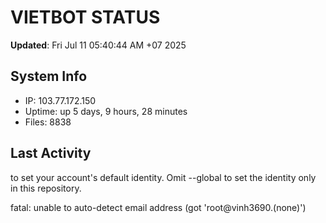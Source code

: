 # VIETBOT STATUS
**Updated**: Fri Jul 11 05:40:44 AM +07 2025

## System Info
- IP: 103.77.172.150
- Uptime: up 5 days, 9 hours, 28 minutes
- Files: 8838

## Last Activity

to set your account's default identity.
Omit --global to set the identity only in this repository.

fatal: unable to auto-detect email address (got 'root@vinh3690.(none)')

